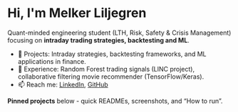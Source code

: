 # Hi, I'm Melker Liljegren

Quant-minded engineering student (LTH, Risk, Safety & Crisis Management) focusing on **intraday trading strategies, backtesting and ML**.

- 🔭 Projects: Intraday strategies, backtesting frameworks, and ML applications in finance.
- 🧠 Experience: Random Forest trading signals (LINC project), collaborative filtering movie recommender (TensorFlow/Keras).
- 📫 Reach me: [LinkedIn](www.linkedin.com/in/melker-liljegren-485440204), [GitHub](https://github.com/melkerliljegren)

**Pinned projects** below - quick READMEs, screenshots, and “How to run”.
